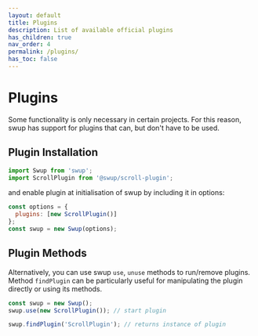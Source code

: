 ```yaml
---
layout: default
title: Plugins
description: List of available official plugins
has_children: true
nav_order: 4
permalink: /plugins/
has_toc: false
---
```


# Plugins

Some functionality is only necessary in certain projects.
For this reason, swup has support for plugins that can, but don't have to be used.

## Plugin Installation

```javascript
import Swup from 'swup';
import ScrollPlugin from '@swup/scroll-plugin';
```

and enable plugin at initialisation of swup by including it in options:

```javascript
const options = {
  plugins: [new ScrollPlugin()]
};
const swup = new Swup(options);
```

## Plugin Methods

Alternatively, you can use swup `use`, `unuse` methods to run/remove plugins.
Method `findPlugin` can be particularly useful for manipulating the plugin directly or using its methods.

```javascript
const swup = new Swup();
swup.use(new ScrollPlugin()); // start plugin

swup.findPlugin('ScrollPlugin'); // returns instance of plugin
```
